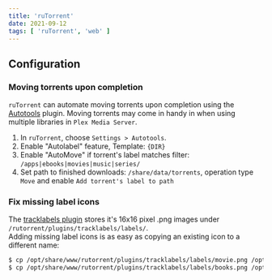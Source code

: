 ```yaml
---
title: 'ruTorrent'
date: 2021-09-12
tags: [ 'ruTorrent', 'web' ]
---
```


## Configuration

### Moving torrents upon completion

`ruTorrent` can automate moving torrents upon completion using the
[Autotools](https://github.com/Novik/ruTorrent/wiki/PluginAutotools) plugin.
Moving torrents may come in handy in when using multiple libraries in
`Plex Media Server`.

1. In `ruTorrent`, choose `Settings > Autotools`.
2. Enable "Autolabel" feature, Template: `{DIR}`
3. Enable "AutoMove" if torrent's label matches filter:
`/apps|ebooks|movies|music|series/`
4. Set path to finished downloads: `/share/data/torrents`, operation type `Move`
and enable `Add torrent's label to path`

### Fix missing label icons

The [tracklabels plugin](https://github.com/Novik/ruTorrent/tree/master/plugins/tracklabels)
stores it's 16x16 pixel .png images under `/rutorrent/plugins/tracklabels/labels/`.  
Adding missing label icons is as easy as copying an existing icon to a different
name:

```bash
$ cp /opt/share/www/rutorrent/plugins/tracklabels/labels/movie.png /opt/share/www/rutorrent/plugins/tracklabels/labels/movies.png
$ cp /opt/share/www/rutorrent/plugins/tracklabels/labels/books.png /opt/share/www/rutorrent/plugins/tracklabels/labels/ebooks.png
```
